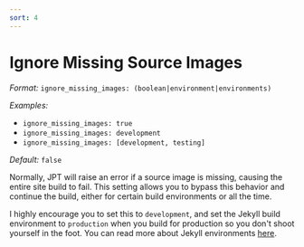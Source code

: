 ```yaml
---
sort: 4
---
```


# Ignore Missing Source Images

*Format:* `ignore_missing_images: (boolean|environment|environments)`

*Examples:* 
  - `ignore_missing_images: true`
  - `ignore_missing_images: development`
  - `ignore_missing_images: [development, testing]`

*Default:* `false`

Normally, JPT will raise an error if a source image is missing, causing the
entire site build to fail. This setting allows you to bypass this behavior and
continue the build, either for certain build environments or all the time. 

I highly encourage you to set this to `development`, and set the Jekyll build
environment to `production` when you build for production so you don't shoot
yourself in the foot. You can read more about Jekyll environments
[here](https://jekyllrb.com/docs/configuration/environments/).
